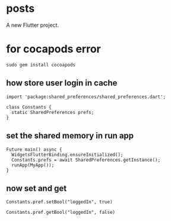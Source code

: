 # posts

A new Flutter project.

# for cocapods error

    sudo gem install cocoapods

## how store user login in cache

    import 'package:shared_preferences/shared_preferences.dart';

    class Constants {
      static SharedPreferences prefs;
    }

## set the shared memory in run app
    Future main() async {
      WidgetsFlutterBinding.ensureInitialized();
      Constants.prefs = await SharedPreferences.getInstance();
      runApp(MyApp());
    }

## now set and get

    Constants.pref.setBool("loggedIn", true)

    Constants.pref.getBool("loggedIn", false)
    